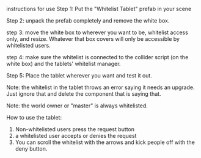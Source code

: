 instructions for use
Step 1: Put the "Whitelist Tablet" prefab in your scene

Step 2: unpack the prefab completely and remove the white box.

step 3: move the white box to wherever you want to be, whitelist access only, and resize. Whatever that box covers will only be accessible by whitelisted users.

step 4: make sure the whitelist is connected to the collider script (on the white box) and the tablets' whitelist manager. 

Step 5: Place the tablet wherever you want and test it out.

Note: the whitelist in the tablet throws an error saying it needs an upgrade. Just ignore that and delete the component that is saying that.

Note: the world owner or "master" is always whitelisted.

How to use the tablet: 

1) Non-whitelisted users press the request button
2) a whitelisted user accepts or denies the request
3) You can scroll the whitelist with the arrows and kick people off with the deny button.
